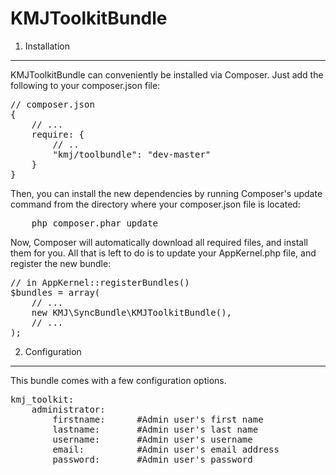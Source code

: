KMJToolkitBundle
================================


1) Installation
----------------------------------

KMJToolkitBundle can conveniently be installed via Composer. Just add the following to your composer.json file:

<pre>
// composer.json
{
    // ...
    require: {
        // ..
        "kmj/toolbundle": "dev-master"
    }
}
</pre>


Then, you can install the new dependencies by running Composer's update command from the directory where your composer.json file is located:

<pre>
    php composer.phar update
</pre>

Now, Composer will automatically download all required files, and install them for you. All that is left to do is to update your AppKernel.php file, and register the new bundle:

<pre>
// in AppKernel::registerBundles()
$bundles = array(
    // ...
    new KMJ\SyncBundle\KMJToolkitBundle(),
    // ...
);
</pre>

2) Configuration
----------------------------------

This bundle comes with a few configuration options.

<pre>
kmj_toolkit:
    administrator:
        firstname:      #Admin user's first name
        lastname:       #Admin user's last name
        username:       #Admin user's username
        email:          #Admin user's email address
        password:       #Admin user's password
</pre>